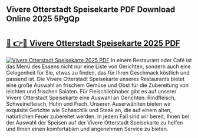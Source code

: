 ## Vivere Otterstadt Speisekarte PDF Download Online 2025 5PgQp

# <h2><a href="http://gc8mzt3.nevu.top/?p=Vivere+Otterstadt+Speisekarte">🔗 👉🔴 Vivere Otterstadt Speisekarte 2025 PDF</a></h2>

[![Vivere Otterstadt Speisekarte 2025 PDF](https://i.imgur.com/dBaPXMq.png)](http://gc8mzt3.nevu.top/?p=Vivere+Otterstadt+Speisekarte)
In einem Restaurant oder Café ist das Menü des Essens nicht nur eine Liste von Gerichten, sondern auch eine Gelegenheit für Sie, etwas zu finden, das für Ihren Geschmack köstlich und passend ist. Die Vivere Otterstadt Speisekarte unseres Restaurants bietet eine große Auswahl an frischem Gemüse und Obst für die Zubereitung von leichten und frischen Salaten. Für Fleischliebhaber gibt es auf unserer Vivere Otterstadt Speisekarte eine Auswahl an Gerichten: Rindfleisch, Schweinefleisch, Huhn und Fisch. Unseren Auserwählten bieten wir exquisite Gerichte wie Schaschlik und Steak an, die auf einem alten, natürlichen Feuer zubereitet werden. In jedem Fall sind wir bereit, Ihnen bei der Auswahl der Speisen auf der Vivere Otterstadt Speisekarte zu helfen und Ihnen einen komfortablen und angenehmen Service zu bieten.
